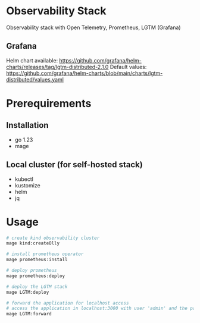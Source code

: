 # Observability Stack
Observability stack with Open Telemetry, Prometheus, LGTM (Grafana)

## Grafana

Helm chart available: https://github.com/grafana/helm-charts/releases/tag/lgtm-distributed-2.1.0
Default values: https://github.com/grafana/helm-charts/blob/main/charts/lgtm-distributed/values.yaml

# Prerequirements

## Installation

- go 1.23
- mage

## Local cluster (for self-hosted stack)

- kubectl
- kustomize
- helm
- jq

# Usage

```sh
# create kind observability cluster
mage kind:createOlly
```

```sh
# install prometheus operator
mage prometheus:install
```

```sh
# deploy prometheus
mage prometheus:deploy
```

```sh
# deploy the LGTM stack
mage LGTM:deploy
```

```sh
# forward the application for localhost access
# access the application in localhost:3000 with user 'admin' and the password shown in stdout
mage LGTM:forward
```
